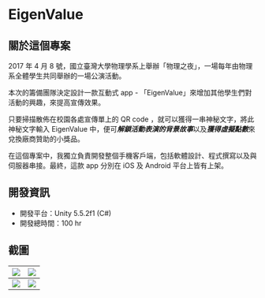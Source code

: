 # EigenValue

## 關於這個專案

2017 年 4 月 8 號，國立臺灣大學物理學系上舉辦「物理之夜」，一場每年由物理系全體學生共同舉辦的一場公演活動。

本次的籌備團隊決定設計一款互動式 app - 「EigenValue」來增加其他學生們對活動的興趣，來提高宣傳效果。

只要掃描散佈在校園各處宣傳單上的 QR code ，就可以獲得一串神秘文字，將此神秘文字輸入 EigenValue 中，便可***解鎖活動表演的背景故事***以及***獲得虛擬點數***來兌換廠商贊助的小獎品。

在這個專案中，我獨立負責開發整個手機客戶端，包括軟體設計、程式撰寫以及與伺服器串接。最終，這款 app 分別在 iOS 及 Android 平台上皆有上架。

## 開發資訊

- 開發平台：Unity 5.5.2f1 (C#)
- 開發總時間：100 hr

## 截圖

| ![](https://i.imgur.com/ONsYBoj.png) | ![](https://i.imgur.com/APkI497.png) |
| -------- | -------- |
| ![](https://i.imgur.com/3ACX8ld.png) | ![](https://i.imgur.com/q6KHZR7.png) |